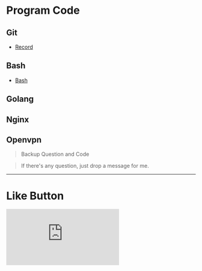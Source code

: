 # Program Code

## Git
* [Record](Git/ "Git")

## Bash
* [Bash](Bash/ "Bash")

## Golang

## Nginx

## Openvpn

>Backup Question and Code

>If there's any question, just drop a message for me.

* * *

# Like Button

  <iframe class="lc-margin-top-64 lc-margin-bottom-32 lc-mobile" data-v-b66e9a5a="" frameborder="0" src="https://button.like.co/in/embed/s9443112/button"> </iframe>

